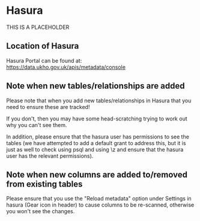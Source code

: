 # Hasura

THIS IS A PLACEHOLDER

## Location of Hasura

Hasura Portal can be found at:
https://data.ukho.gov.uk/apis/metadata/console 

## Note when new tables/relationships are added

Please note that when you add new tables/relationships in Hasura that you need to ensure these are tracked!

If you don't, then you may have some head-scratching trying to work out why you can't see them.

In addition, please ensure that the hasura user has permissions to see the tables (we have attempted to add a default grant to address this, but it is just as well to check using psql and using \z <table-name> and ensure that the hasura user has the relevant permissions).

## Note when new columns are added to/removed from existing tables

Please ensure that you use the "Reload metadata" option under Settings in hasura (Gear icon in header) to cause columns to be re-scanned, otherwise you won't see the changes.
